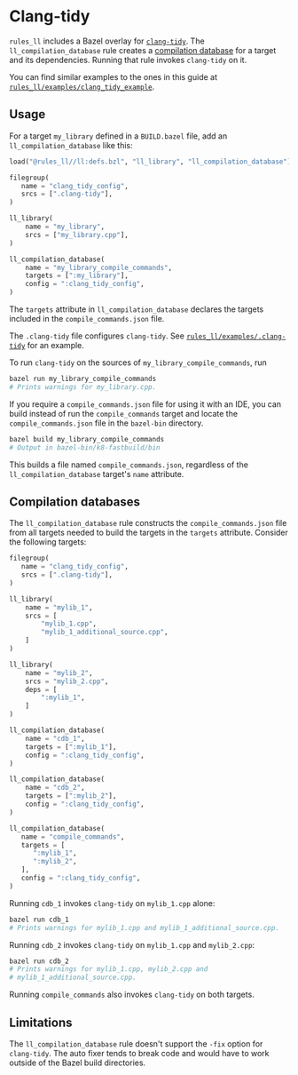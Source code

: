 # Clang-tidy

`rules_ll` includes a Bazel overlay for [`clang-tidy`](https://clang.llvm.org/extra/clang-tidy/).
The `ll_compilation_database` rule creates a [compilation database](https://clang.llvm.org/docs/JSONCompilationDatabase.html)
for a target and its dependencies. Running that rule invokes `clang-tidy` on it.

You can find similar examples to the ones in this guide at [`rules_ll/examples/clang_tidy_example`](https://github.com/eomii/rules_ll/tree/main/examples/clang_tidy_example).

## Usage

For a target `my_library` defined in a `BUILD.bazel` file, add an
`ll_compilation_database` like this:

```python title="BUILD.bazel"
load("@rules_ll//ll:defs.bzl", "ll_library", "ll_compilation_database")

filegroup(
   name = "clang_tidy_config",
   srcs = [".clang-tidy"],
)

ll_library(
    name = "my_library",
    srcs = ["my_library.cpp"],
)

ll_compilation_database(
    name = "my_library_compile_commands",
    targets = [":my_library"],
    config = ":clang_tidy_config",
)
```

The `targets` attribute in `ll_compilation_database` declares the targets
included in the `compile_commands.json` file.

The `.clang-tidy` file configures `clang-tidy`. See
[`rules_ll/examples/.clang-tidy`](https://github.com/eomii/rules_ll/tree/main/examples/.clang-tidy)
for an example.

To run `clang-tidy` on the sources of `my_library_compile_commands`, run

```bash
bazel run my_library_compile_commands
# Prints warnings for my_library.cpp.
```

If you require a `compile_commands.json` file for using it with an IDE, you can
build instead of run the `compile_commands` target and locate the
`compile_commands.json` file in the `bazel-bin` directory.

```bash
bazel build my_library_compile_commands
# Output in bazel-bin/k8-fastbuild/bin
```

This builds a file named `compile_commands.json`, regardless of the
`ll_compilation_database` target's `name` attribute.

## Compilation databases

The `ll_compilation_database` rule constructs the `compile_commands.json` file
from all targets needed to build the targets in the `targets` attribute.
Consider the following targets:

```python title="BUILD.bazel"
filegroup(
   name = "clang_tidy_config",
   srcs = [".clang-tidy"],
)

ll_library(
    name = "mylib_1",
    srcs = [
        "mylib_1.cpp",
        "mylib_1_additional_source.cpp",
    ]
)

ll_library(
    name = "mylib_2",
    srcs = "mylib_2.cpp",
    deps = [
        ":mylib_1",
    ]
)

ll_compilation_database(
    name = "cdb_1",
    targets = [":mylib_1"],
    config = ":clang_tidy_config",
)

ll_compilation_database(
    name = "cdb_2",
    targets = [":mylib_2"],
    config = ":clang_tidy_config",
)

ll_compilation_database(
   name = "compile_commands",
   targets = [
      ":mylib_1",
      ":mylib_2",
   ],
   config = ":clang_tidy_config",
)
```

Running `cdb_1` invokes `clang-tidy` on `mylib_1.cpp` alone:

```bash
bazel run cdb_1
# Prints warnings for mylib_1.cpp and mylib_1_additional_source.cpp.
```

Running `cdb_2` invokes `clang-tidy` on `mylib_1.cpp` and `mylib_2.cpp`:

```bash
bazel run cdb_2
# Prints warnings for mylib_1.cpp, mylib_2.cpp and
# mylib_1_additional_source.cpp.
```

Running `compile_commands` also invokes `clang-tidy` on both targets.

## Limitations

The `ll_compilation_database` rule doesn't support the `-fix` option for
`clang-tidy`. The auto fixer tends to break code and would have to work outside
of the Bazel build directories.

